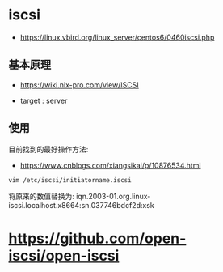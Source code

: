 # iscsi

- https://linux.vbird.org/linux_server/centos6/0460iscsi.php

## 基本原理
- https://wiki.nix-pro.com/view/ISCSI

- target : server

## 使用

目前找到的最好操作方法:
- https://www.cnblogs.com/xiangsikai/p/10876534.html

```sh
vim /etc/iscsi/initiatorname.iscsi
```

将原来的数值替换为:
iqn.2003-01.org.linux-iscsi.localhost.x8664:sn.037746bdcf2d:xsk

# https://github.com/open-iscsi/open-iscsi
